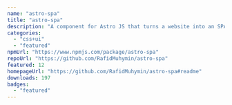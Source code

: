 ```yaml
---
name: "astro-spa"
title: "astro-spa"
description: "A component for Astro JS that turns a website into an SPA"
categories:
  - "css+ui"
  - "featured"
npmUrl: "https://www.npmjs.com/package/astro-spa"
repoUrl: "https://github.com/RafidMuhymin/astro-spa"
featured: 12
homepageUrl: "https://github.com/RafidMuhymin/astro-spa#readme"
downloads: 197
badges:
  - "featured"
---
```

